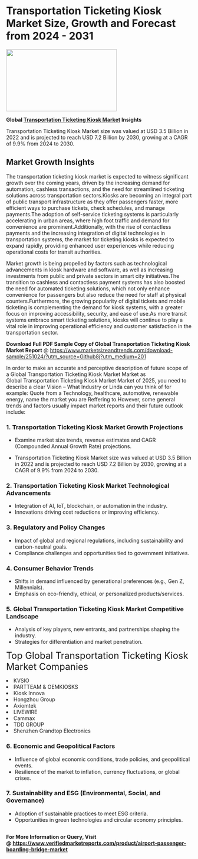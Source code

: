 <H1>Transportation Ticketing Kiosk Market Size, Growth and Forecast from 2024 - 2031</H1><img class="aligncenter size-medium wp-image-584254" src="https://thirdeyenews.in/wp-content/uploads/2024/09/Global-Market-Research-300x168.jpeg" alt="" width="300" height="168" /><p><strong>Global&nbsp;<a href="https://www.marketsizeandtrends.com/download-sample/251024/?utm_source=Github8j?utm_medium=201">Transportation Ticketing Kiosk Market</a> Insights</strong></p><p>Transportation Ticketing Kiosk Market size was valued at USD 3.5 Billion in 2022 and is projected to reach USD 7.2 Billion by 2030, growing at a CAGR of 9.9% from 2024 to 2030.</p><p><h2>Market Growth Insights</h2> <p>The transportation ticketing kiosk market is expected to witness significant growth over the coming years, driven by the increasing demand for automation, cashless transactions, and the need for streamlined ticketing solutions across transportation sectors.Kiosks are becoming an integral part of public transport infrastructure as they offer passengers faster, more efficient ways to purchase tickets, check schedules, and manage payments.The adoption of self-service ticketing systems is particularly accelerating in urban areas, where high foot traffic and demand for convenience are prominent.Additionally, with the rise of contactless payments and the increasing integration of digital technologies in transportation systems, the market for ticketing kiosks is expected to expand rapidly, providing enhanced user experiences while reducing operational costs for transit authorities.</p> <p>Market growth is being propelled by factors such as technological advancements in kiosk hardware and software, as well as increasing investments from public and private sectors in smart city initiatives.The transition to cashless and contactless payment systems has also boosted the need for automated ticketing solutions, which not only enhance convenience for passengers but also reduce the need for staff at physical counters.Furthermore, the growing popularity of digital tickets and mobile ticketing is complementing the demand for kiosk systems, with a greater focus on improving accessibility, security, and ease of use.As more transit systems embrace smart ticketing solutions, kiosks will continue to play a vital role in improving operational efficiency and customer satisfaction in the transportation sector.</p> <p><span class=""><strong>Download Full PDF Sample Copy of Global Transportation Ticketing Kiosk Market Report</strong> @ <a href="https://www.marketsizeandtrends.com/download-sample/251024/?utm_source=Github8j?utm_medium=201" target="_blank">https://www.marketsizeandtrends.com/download-sample/251024/?utm_source=Github8j?utm_medium=201</a></span></p><p>In order to make an accurate and perceptive description of future scope of a Global&nbsp;Transportation Ticketing Kiosk Market Market as Global&nbsp;Transportation Ticketing Kiosk Market Market of 2025, you need to describe a clear Vision &ndash; What Industry or Linda can you think of for example: Quote from a Technology, healthcare, automotive, renewable energy, name the market you are Reffering to.However, some general trends and factors usually impact market reports and their future outlook include:</p><h3>1.&nbsp;<strong>Transportation Ticketing Kiosk Market Growth Projections</strong></h3><ul><li>Examine market size trends, revenue estimates and CAGR (Compounded Annual Growth Rate) projections.</li><li><p>Transportation Ticketing Kiosk Market size was valued at USD 3.5 Billion in 2022 and is projected to reach USD 7.2 Billion by 2030, growing at a CAGR of 9.9% from 2024 to 2030.</p></li></ul><h3>2.&nbsp;<strong>Transportation Ticketing Kiosk Market Technological Advancements</strong></h3><ul><li>Integration of AI, IoT, blockchain, or automation in the industry.</li><li>Innovations driving cost reductions or improving efficiency.</li></ul><h3>3.&nbsp;<strong>Regulatory and Policy Changes</strong></h3><ul><li>Impact of global and regional regulations, including sustainability and carbon-neutral goals.</li><li>Compliance challenges and opportunities tied to government initiatives.</li></ul><h3>4.&nbsp;<strong>Consumer Behavior Trends</strong></h3><ul><li>Shifts in demand influenced by generational preferences (e.g., Gen Z, Millennials).</li><li>Emphasis on eco-friendly, ethical, or personalized products/services.</li></ul><h3>5.&nbsp;<strong>Global Transportation Ticketing Kiosk Market Competitive Landscape</strong></h3><ul><li>Analysis of key players, new entrants, and partnerships shaping the industry.</li><li>Strategies for differentiation and market penetration.</li></ul><p data-pm-slice="1 1 []"><span style="color: inherit; font-family: inherit; font-size: 25px;">Top Global Transportation Ticketing Kiosk Market Companies</span></p><div class="" data-test-id=""><p><li>KVSIO</li><li> PARTTEAM & OEMKIOSKS</li><li> Kiosk Innova</li><li> Hongzhou Group</li><li> Axiomtek</li><li> LIVEWIRE</li><li> Cammax</li><li> TDD GROUP</li><li> Shenzhen Grandtop Electronics</li></p></div><h3>6.&nbsp;<strong>Economic and Geopolitical Factors</strong></h3><ul><li>Influence of global economic conditions, trade policies, and geopolitical events.</li><li>Resilience of the market to inflation, currency fluctuations, or global crises.</li></ul><h3>7.&nbsp;<strong>Sustainability and ESG (Environmental, Social, and Governance)</strong></h3><ul><li>Adoption of sustainable practices to meet ESG criteria.</li><li>Opportunities in green technologies and circular economy principles.</li></ul><h2><strong style="font-size: 14px;">For More Information or Query, Visit @&nbsp;</strong><a style="background-color: #ffffff; font-size: 14px;" href="https://www.marketsizeandtrends.com/report/transportation-ticketing-kiosk-market/" target="_blank">https://www.verifiedmarketreports.com/product/airport-passenger-boarding-bridge-market</a></h2>